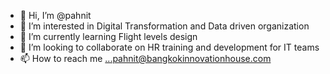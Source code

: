 - 👋 Hi, I’m @pahnit
- 👀 I’m interested in Digital Transformation and Data driven organization
- 🌱 I’m currently learning Flight levels design
- 💞️ I’m looking to collaborate on HR training and development for IT teams
- 📫 How to reach me ...pahnit@bangkokinnovationhouse.com

<!---
pahnit/pahnit is a ✨ special ✨ repository because its `README.md` (this file) appears on your GitHub profile.
You can click the Preview link to take a look at your changes.
--->
